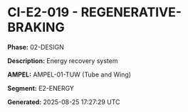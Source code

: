 # CI-E2-019 - REGENERATIVE-BRAKING

**Phase:** 02-DESIGN

**Description:** Energy recovery system

**AMPEL:** AMPEL-01-TUW (Tube and Wing)

**Segment:** E2-ENERGY

**Generated:** 2025-08-25 17:27:29 UTC
